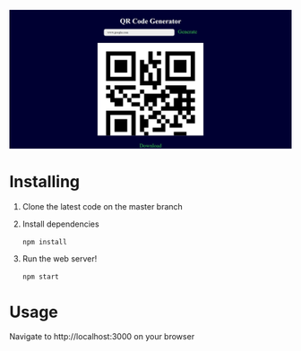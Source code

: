 
![Screenshot](/src/assets/screenshot.png)

#  Installing
1. Clone the latest code on the master branch
2. Install dependencies

   `npm install`

3. Run the web server!

   `npm start`

#  Usage
Navigate to http://localhost:3000 on your browser